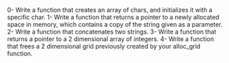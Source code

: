 0-	Write a function that creates an array of chars, and initializes it with a specific char.
1-	Write a function that returns a pointer to a newly allocated space in memory, which contains a copy of the string given as a parameter.
2-	Write a function that concatenates two strings.
3-	Write a function that returns a pointer to a 2 dimensional array of integers.
4-	Write a function that frees a 2 dimensional grid previously created by your alloc_grid function.
